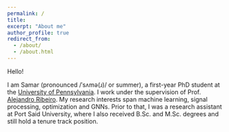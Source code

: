 ```yaml
---
permalink: /
title: 
excerpt: "About me"
author_profile: true
redirect_from: 
  - /about/
  - /about.html
---
```


Hello! 

I am Samar (pronounced /ˈsʌmə(ɹ)/ or summer), a first-year PhD student at the <a href="https://www.upenn.edu/">University of Pennsylvania</a>. I work under the supervision of Prof. <a href="https://alelab.seas.upenn.edu/alejandro-ribeiro/">Alejandro Ribeiro</a>. My research interests span machine learning, signal processing, optimization and GNNs. Prior to that, I was a research assistant at Port Said University, where I also received B.Sc. and M.Sc. degrees and still hold a tenure track position. 


